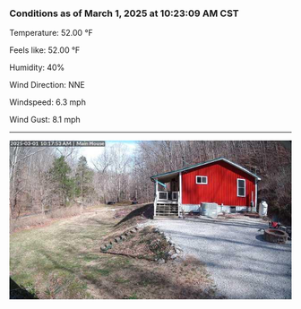 ### Conditions as of March 1, 2025 at 10:23:09 AM CST 

Temperature: 52.00 &deg;F

Feels like: 52.00 &deg;F

Humidity: 40%

Wind Direction: NNE

Windspeed: 6.3 mph

Wind Gust: 8.1 mph

---

<img src="./images/latest.jpeg"/>

